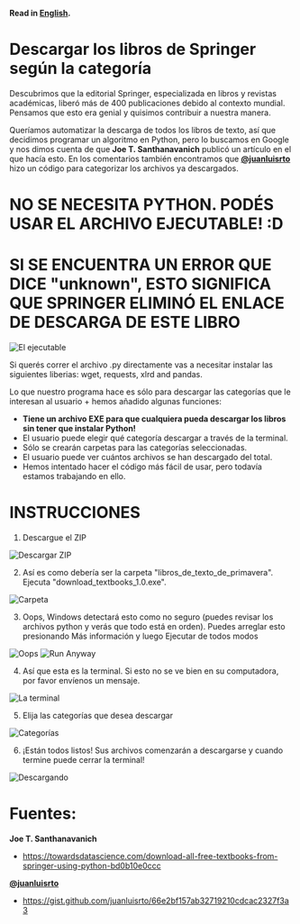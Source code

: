 **Read in [English](https://github.com/korentomas/Download-Springer-Textbooks).**

# Descargar los libros de Springer según la categoría
Descubrimos que la editorial Springer, especializada en libros y revistas académicas, liberó más de 400 publicaciones debido al contexto mundial. Pensamos que esto era genial y quisimos contribuir a nuestra manera.

Queríamos automatizar la descarga de todos los libros de texto, así que decidimos programar un algoritmo en Python, pero lo buscamos en Google y nos dimos cuenta de que **Joe T. Santhanavanich** publicó un artículo en el que hacía esto. En los comentarios también encontramos que **[@juanluisrto](https://gist.github.com/juanluisrto)** hizo un código para categorizar los archivos ya descargados.

# NO SE NECESITA PYTHON. PODÉS USAR EL ARCHIVO EJECUTABLE! :D
# SI SE ENCUENTRA UN ERROR QUE DICE "unknown", ESTO SIGNIFICA QUE SPRINGER ELIMINÓ EL ENLACE DE DESCARGA DE ESTE LIBRO

![El ejecutable](https://i.imgur.com/VFkqpjA.jpg)

Si querés correr el archivo .py directamente vas a necesitar instalar las siguientes liberias: wget, requests, xlrd and pandas. 

Lo que nuestro programa hace es sólo para descargar las categorías que le interesan al usuario + hemos añadido algunas funciones:
- **Tiene un archivo EXE para que cualquiera pueda descargar los libros sin tener que instalar Python!**
- El usuario puede elegir qué categoría descargar a través de la terminal.
- Sólo se crearán carpetas para las categorías seleccionadas.
- El usuario puede ver cuántos archivos se han descargado del total.
- Hemos intentado hacer el código más fácil de usar, pero todavía estamos trabajando en ello.

# INSTRUCCIONES

1. Descargue el ZIP

![Descargar ZIP](https://i.imgur.com/nXGislt.jpg)


2. Así es como debería ser la carpeta "libros_de_texto_de_primavera". Ejecuta "download_textbooks_1.0.exe".

![Carpeta](https://i.imgur.com/IxBhbyO.jpg)


3. Oops, Windows detectará esto como no seguro (puedes revisar los archivos python y verás que todo está en orden). Puedes arreglar esto presionando Más información y luego Ejecutar de todos modos

![Oops](https://i.imgur.com/mZQzJTR.jpg)
![Run Anyway](https://i.imgur.com/HL3utuE.jpg)


4. Así que esta es la terminal. Si esto no se ve bien en su computadora, por favor envíenos un mensaje.

![La terminal](https://i.imgur.com/gLvVeyv.jpg)


5. Elija las categorías que desea descargar

![Categorías](https://i.imgur.com/KzCz5TB.jpg)


6. ¡Están todos listos! Sus archivos comenzarán a descargarse y cuando termine puede cerrar la terminal!

![Descargando](https://i.imgur.com/XxpSNuf.jpg)


# Fuentes:

**Joe T. Santhanavanich**

- https://towardsdatascience.com/download-all-free-textbooks-from-springer-using-python-bd0b10e0ccc


**[@juanluisrto](https://gist.github.com/juanluisrto)**

- https://gist.github.com/juanluisrto/66e2bf157ab32719210cdcac2327f3a3
